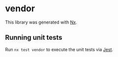 # vendor

This library was generated with [Nx](https://nx.dev).

## Running unit tests

Run `nx test vendor` to execute the unit tests via [Jest](https://jestjs.io).
